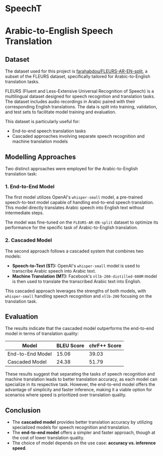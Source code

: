 # SpeechT
# Arabic-to-English Speech Translation

## Dataset
The dataset used for this project is [farahabdou/FLEURS-AR-EN-split](https://huggingface.co/datasets/farahabdou/FLEURS-AR-EN-split), a subset of the FLEURS dataset, specifically tailored for Arabic-to-English translation tasks. 

FLEURS (Fluent and Less-Extensive Universal Recognition of Speech) is a multilingual dataset designed for speech recognition and translation tasks. The dataset includes audio recordings in Arabic paired with their corresponding English translations. The data is split into training, validation, and test sets to facilitate model training and evaluation.

This dataset is particularly useful for:
- End-to-end speech translation tasks
- Cascaded approaches involving separate speech recognition and machine translation models

## Modelling Approaches
Two distinct approaches were employed for the Arabic-to-English translation task:

### 1. End-to-End Model
The first model utilizes OpenAI's `whisper-small` model, a pre-trained speech-to-text model capable of handling end-to-end speech translation. This model directly translates Arabic speech into English text without intermediate steps. 

The model was fine-tuned on the `FLEURS-AR-EN-split` dataset to optimize its performance for the specific task of Arabic-to-English translation.

### 2. Cascaded Model
The second approach follows a cascaded system that combines two models:

- **Speech-to-Text (ST):** OpenAI's `whisper-small` model is used to transcribe Arabic speech into Arabic text.
- **Machine Translation (MT):** Facebook's `nllb-200-distilled-600M` model is then used to translate the transcribed Arabic text into English.

This cascaded approach leverages the strengths of both models, with `whisper-small` handling speech recognition and `nllb-200` focusing on the translation task.

## Evaluation
The results indicate that the cascaded model outperforms the end-to-end model in terms of translation quality:

| Model              | BLEU Score | chrF++ Score |
|-------------------|------------|--------------|
| End-to-End Model | 15.06      | 39.03        |
| Cascaded Model   | 24.38      | 51.79        |

These results suggest that separating the tasks of speech recognition and machine translation leads to better translation accuracy, as each model can specialize in its respective task. However, the end-to-end model offers the advantage of simplicity and faster inference, making it a viable option for scenarios where speed is prioritized over translation quality.

## Conclusion
- The **cascaded model** provides better translation accuracy by utilizing specialized models for speech recognition and translation.
- The **end-to-end model** offers a simpler and faster approach, though at the cost of lower translation quality.
- The choice of model depends on the use case: **accuracy vs. inference speed**.

